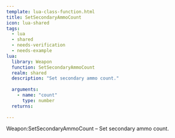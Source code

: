 ```yaml
---
template: lua-class-function.html
title: SetSecondaryAmmoCount
icon: lua-shared
tags:
  - lua
  - shared
  - needs-verification
  - needs-example
lua:
  library: Weapon
  function: SetSecondaryAmmoCount
  realm: shared
  description: "Set secondary ammo count."
  
  arguments:
    - name: "count"
      type: number
  returns:
    
---
```


<div class="lua__search__keywords">
Weapon:SetSecondaryAmmoCount &#x2013; Set secondary ammo count.
</div>
